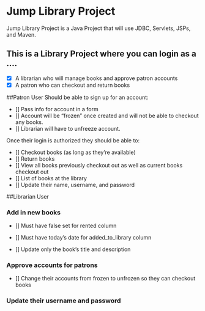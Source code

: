 # Jump Library Project
Jump Library Project is a Java Project that will use JDBC, Servlets, JSPs, and Maven.

## This is a Library Project where you can login as a .... 
- [x] A librarian who will manage books and approve patron accounts
- [x] A patron who can checkout and return books

##Patron User 
Should be able to sign up for an account:
- [] Pass info for account in a form
- [] Account will be “frozen” once created and will not be able to checkout any books.
- [] Librarian will have to unfreeze account.

Once their login is authorized they should be able to:
- [] Checkout books (as long as they’re available)
- [] Return books
- [] View all books previously checkout out as well as current books checkout out
- [] List of books at the library
- [] Update their name, username, and password

##Librarian User 
### Add in new books 
- [] Must have false set for rented column
- [] Must have today’s date for added_to_library column

- [] Update only the book’s title and description

### Approve accounts for patrons
- [] Change their accounts from frozen to unfrozen so they can checkout books

### Update their username and password



